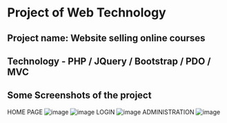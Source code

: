 # Project of Web Technology
## Project name: **Website selling online courses**
## Technology - **PHP / JQuery / Bootstrap / PDO / MVC**  
## Some Screenshots of the project
HOME PAGE
![image](https://github.com/nartrung/Online-Courses/assets/88574004/1623cd13-fcd5-455b-9ac4-0dc66e1818c2)
![image](https://github.com/nartrung/Online-Courses/assets/88574004/01b15076-3f4b-4fa2-87ca-26f107c162f8)
LOGIN
![image](https://github.com/nartrung/Online-Courses/assets/88574004/ddbe5560-a7c6-4572-a795-a0ec69c25a9a)
ADMINISTRATION
![image](https://github.com/nartrung/Online-Courses/assets/88574004/b80be69a-4624-4c6a-98c8-6ab818ad1994)




